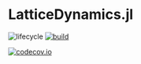 # LatticeDynamics.jl

<!-- Tidyverse lifecycle badges, see https://www.tidyverse.org/lifecycle/ Uncomment or delete as needed. -->
![lifecycle](https://img.shields.io/badge/lifecycle-experimental-orange.svg)<!--
![lifecycle](https://img.shields.io/badge/lifecycle-maturing-blue.svg)
![lifecycle](https://img.shields.io/badge/lifecycle-stable-green.svg)
![lifecycle](https://img.shields.io/badge/lifecycle-retired-orange.svg)
![lifecycle](https://img.shields.io/badge/lifecycle-archived-red.svg)
![lifecycle](https://img.shields.io/badge/lifecycle-dormant-blue.svg) -->
[![build](https://github.com/ejmeitz/.jl/workflows/CI/badge.svg)](https://github.com/ejmeitz/.jl/actions?query=workflow%3ACI)
<!-- travis-ci.com badge, uncomment or delete as needed, depending on whether you are using that service. -->
<!-- [![Build Status](https://travis-ci.com/ejmeitz/.jl.svg?branch=master)](https://travis-ci.com/ejmeitz/.jl) -->
<!-- Coverage badge on codecov.io, which is used by default. -->
[![codecov.io](http://codecov.io/github/ejmeitz/.jl/coverage.svg?branch=master)](http://codecov.io/github/ejmeitz/.jl?branch=master)
<!-- Documentation -- uncomment or delete as needed -->
<!--
[![Documentation](https://img.shields.io/badge/docs-stable-blue.svg)](https://ejmeitz.github.io/.jl/stable)
[![Documentation](https://img.shields.io/badge/docs-master-blue.svg)](https://ejmeitz.github.io/.jl/dev)
-->
